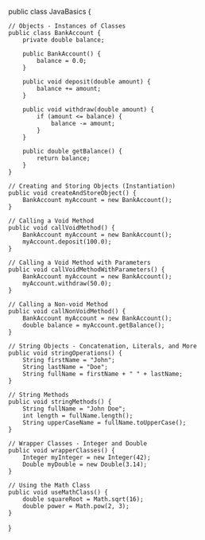 public class JavaBasics {

    // Objects - Instances of Classes
    public class BankAccount {
        private double balance;

        public BankAccount() {
            balance = 0.0;
        }

        public void deposit(double amount) {
            balance += amount;
        }

        public void withdraw(double amount) {
            if (amount <= balance) {
                balance -= amount;
            }
        }

        public double getBalance() {
            return balance;
        }
    }

    // Creating and Storing Objects (Instantiation)
    public void createAndStoreObject() {
        BankAccount myAccount = new BankAccount();
    }

    // Calling a Void Method
    public void callVoidMethod() {
        BankAccount myAccount = new BankAccount();
        myAccount.deposit(100.0);
    }

    // Calling a Void Method with Parameters
    public void callVoidMethodWithParameters() {
        BankAccount myAccount = new BankAccount();
        myAccount.withdraw(50.0);
    }

    // Calling a Non-void Method
    public void callNonVoidMethod() {
        BankAccount myAccount = new BankAccount();
        double balance = myAccount.getBalance();
    }

    // String Objects - Concatenation, Literals, and More
    public void stringOperations() {
        String firstName = "John";
        String lastName = "Doe";
        String fullName = firstName + " " + lastName;
    }

    // String Methods
    public void stringMethods() {
        String fullName = "John Doe";
        int length = fullName.length();
        String upperCaseName = fullName.toUpperCase();
    }

    // Wrapper Classes - Integer and Double
    public void wrapperClasses() {
        Integer myInteger = new Integer(42);
        Double myDouble = new Double(3.14);
    }

    // Using the Math Class
    public void useMathClass() {
        double squareRoot = Math.sqrt(16);
        double power = Math.pow(2, 3);
    }
}
